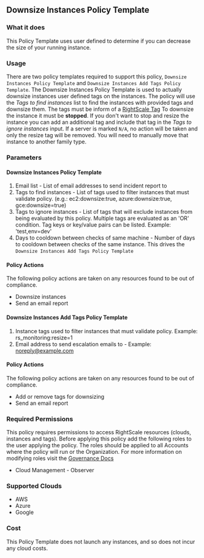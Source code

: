 ## Downsize Instances Policy Template

### What it does

This Policy Template uses user defined to determine if you can decrease the size of your running instance.  

### Usage

There are two policy templates required to support this policy, `Downsize Instances Policy Template` and `Downsize Instances Add Tags Policy Template`.
The Downsize Instances Policy Template is used to actually downsize instances user defined tags on the instances.  The policy will use the *Tags to find instances* list to find the instances with provided tags and downsize them.  The tags must be inform of a [RightScale Tag](https://docs.rightscale.com/cm/ref/list_of_rightscale_tags.html#overview)
To downsize the instance it must be **stopped**.  If you don't want to stop and resize the instance you can add an additional tag and include that tag in the *Tags to ignore instances* input.
If a server is marked `N/A`, no action will be taken and only the resize tag will be removed. You will need to manually move that instance to another family type.


### Parameters

#### Downsize Instances Policy Template
1. Email list - List of email addresses to send incident report to
2. Tags to find instances - List of tags used to filter instances that must validate policy. (e.g.: ec2:downsize:true, azure:downsize:true, gce:downsize=true)
3. Tags to ignore instances - List of tags that will exclude instances from being evaluated by this policy. Multiple tags are evaluated as an 'OR' condition. Tag keys or key/value pairs can be listed. Example: 'test,env=dev'
4. Days to cooldown between checks of same machine - Number of days to cooldown between checks of the same instance. This drives the `Downsize Instances Add Tags Policy Template`

#### Policy Actions

The following policy actions are taken on any resources found to be out of compliance.

- Downsize instances
- Send an email report

#### Downsize Instances Add Tags Policy Template
1. Instance tags used to filter instances that must validate policy. Example: rs_monitoring:resize=1
2. Email address to send escalation emails to - Example: noreply@example.com

#### Policy Actions

The following policy actions are taken on any resources found to be out of compliance.

- Add or remove tags for downsizing
- Send an email report


### Required Permissions

This policy requires permissions to access RightScale resources (clouds, instances and tags).  Before applying this policy add the following roles to the user applying the policy.  The roles should be applied to all Accounts where the policy will run or the Organization. For more information on modifying roles visit the [Governance Docs](https://docs.rightscale.com/cm/ref/user_roles.html)

- Cloud Management - Observer

### Supported Clouds

- AWS
- Azure
- Google

### Cost

This Policy Template does not launch any instances, and so does not incur any cloud costs.
